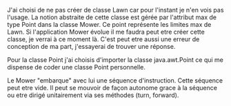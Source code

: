 J'ai choisi de ne pas créer de classe Lawn car pour l'instant je n'en vois pas l'usage. 
La notion abstraite de cette classe est gérée par l'attribut max de type Point dans la classe Mower. 
Ce point représente les limites max de Lawn. 
Si l'application Mower évolue il me faudra peut etre créer cette classe, je verrai à ce moment là. 
C'est peut etre aussi une erreur de conception de ma part, j'essayerai de trouver une réponse.

Pour la classe Point j'ai choisis d'importer la classe java.awt.Point ce qui me dispense de coder une classe Point personnelle.

Le Mower "embarque" avec lui une séquence d'instruction. Cette séquence peut etre vide. 
Il peut se mouvoir de façon autonome grace à la séquence ou etre dirigé unitairement via ses méthodes (turn, forward).
